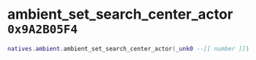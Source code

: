 # ambient_set_search_center_actor `0x9A2B05F4`

```lua
natives.ambient.ambient_set_search_center_actor(_unk0 --[[ number ]])
```